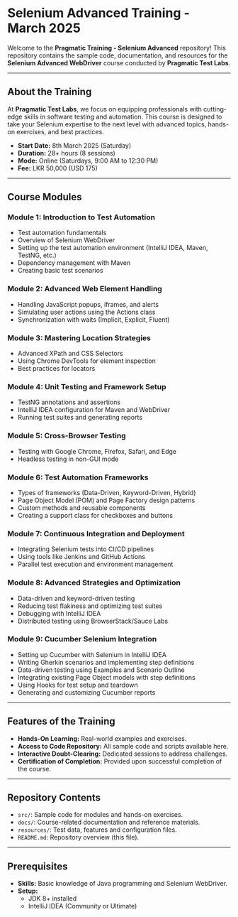 # Selenium Advanced Training - March 2025

Welcome to the **Pragmatic Training - Selenium Advanced** repository! This repository contains the sample code, documentation, and resources for the **Selenium Advanced WebDriver** course conducted by **Pragmatic Test Labs**.

---

## **About the Training**
At **Pragmatic Test Labs**, we focus on equipping professionals with cutting-edge skills in software testing and automation. This course is designed to take your Selenium expertise to the next level with advanced topics, hands-on exercises, and best practices.

- **Start Date:** 8th March 2025 (Saturday)
- **Duration:** 28+ hours (8 sessions)
- **Mode:** Online (Saturdays, 9:00 AM to 12:30 PM)
- **Fee:** LKR 50,000 (USD 175)

---

## **Course Modules**

### **Module 1: Introduction to Test Automation**
- Test automation fundamentals
- Overview of Selenium WebDriver
- Setting up the test automation environment (IntelliJ IDEA, Maven, TestNG, etc.)
- Dependency management with Maven
- Creating basic test scenarios

### **Module 2: Advanced Web Element Handling**
- Handling JavaScript popups, iframes, and alerts
- Simulating user actions using the Actions class
- Synchronization with waits (Implicit, Explicit, Fluent)

### **Module 3: Mastering Location Strategies**
- Advanced XPath and CSS Selectors
- Using Chrome DevTools for element inspection
- Best practices for locators

### **Module 4: Unit Testing and Framework Setup**
- TestNG annotations and assertions
- IntelliJ IDEA configuration for Maven and WebDriver
- Running test suites and generating reports

### **Module 5: Cross-Browser Testing**
- Testing with Google Chrome, Firefox, Safari, and Edge
- Headless testing in non-GUI mode

### **Module 6: Test Automation Frameworks**
- Types of frameworks (Data-Driven, Keyword-Driven, Hybrid)
- Page Object Model (POM) and Page Factory design patterns
- Custom methods and reusable components
- Creating a support class for checkboxes and buttons 

### **Module 7: Continuous Integration and Deployment**
- Integrating Selenium tests into CI/CD pipelines
- Using tools like Jenkins and GitHub Actions
- Parallel test execution and environment management

### **Module 8: Advanced Strategies and Optimization**
- Data-driven and keyword-driven testing
- Reducing test flakiness and optimizing test suites
- Debugging with IntelliJ IDEA
- Distributed testing using BrowserStack/Sauce Labs

### **Module 9: Cucumber Selenium Integration**
- Setting up Cucumber with Selenium in IntelliJ IDEA
- Writing Gherkin scenarios and implementing step definitions
- Data-driven testing using Examples and Scenario Outline
- Integrating existing Page Object models with step definitions
- Using Hooks for test setup and teardown
- Generating and customizing Cucumber reports

---

## **Features of the Training**
- **Hands-On Learning:** Real-world examples and exercises.
- **Access to Code Repository:** All sample code and scripts available here.
- **Interactive Doubt-Clearing:** Dedicated sessions to address challenges.
- **Certification of Completion:** Provided upon successful completion of the course.

---

## **Repository Contents**
- `src/`: Sample code for modules and hands-on exercises.
- `docs/`: Course-related documentation and reference materials.
- `resources/`: Test data, features and configuration files.
- `README.md`: Repository overview (this file).

---

## **Prerequisites**
- **Skills:** Basic knowledge of Java programming and Selenium WebDriver.
- **Setup:**
    - JDK 8+ installed
    - IntelliJ IDEA (Community or Ultimate)